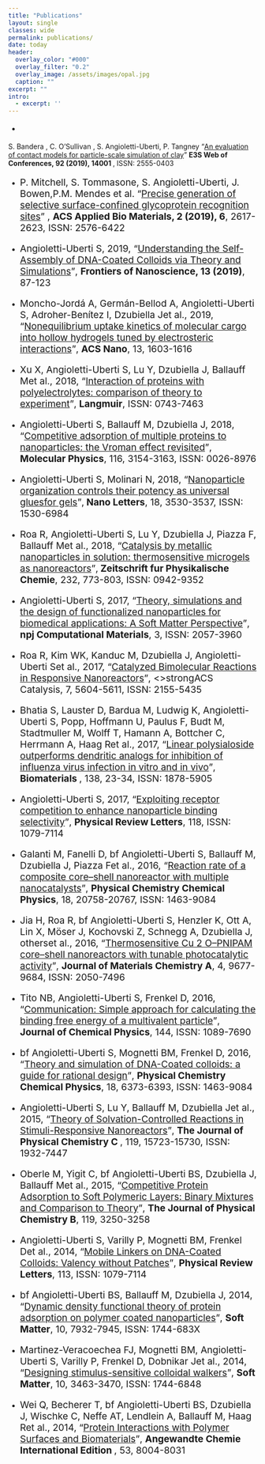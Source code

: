 ```yaml
---
title: "Publications"
layout: single
classes: wide
permalink: publications/
date: today
header:
  overlay_color: "#000"
  overlay_filter: "0.2"
  overlay_image: /assets/images/opal.jpg
  caption: ""
excerpt: ""
intro: 
  - excerpt: ''
---
```

* <p style="font-size:19px">
 S. Bandera , C. O’Sullivan , S. Angioletti-Uberti, P. Tangney <q><a href="https://www.e3s-conferences.org/articles/e3sconf/abs/2019/18/e3sconf_isg2019_14001/e3sconf_isg2019_14001.html">An evaluation of contact models for particle-scale simulation of clay</a></q> <strong> E3S Web of Conferences, 92 (2019), 14001 </strong>, ISSN: 2555-0403
* <p style="font-size:19px"> P. Mitchell, S. Tommasone, S. Angioletti-Uberti, J. Bowen,P.M. Mendes et al.  <q><a href="https://pubs.acs.org/doi/10.1021/acsabm.9b00289">Precise generation of selective surface-confined glycoprotein recognition sites</a></q>  , <strong>ACS Applied Bio Materials, 2 (2019), 6</strong>, 2617-2623, ISSN: 2576-6422
* <p style="font-size:19px"> Angioletti-Uberti S, 2019, <q><a href="https://www.sciencedirect.com/science/article/pii/B9780081023020000055">Understanding the Self-Assembly of DNA-Coated Colloids via Theory and Simulations</a></q>, <strong>Frontiers of Nanoscience, 13 (2019)</strong>, 87-123
* <p style="font-size:19px"> Moncho-Jordá A, Germán-Bellod A, Angioletti-Uberti S, Adroher-Benítez I, Dzubiella Jet al., 2019, <q><a href="https://pubs.acs.org/doi/10.1021/acsnano.8b07609">Nonequilibrium uptake kinetics of molecular cargo into hollow hydrogels tuned by electrosteric interactions</a></q>, <strong>ACS Nano</strong>, 13, 1603-1616
* <p style="font-size:19px"> Xu X, Angioletti-Uberti S, Lu Y, Dzubiella J, Ballauff Met al., 2018, <q><a href="https://www.ncbi.nlm.nih.gov/pubmed/30095921">Interaction of proteins with polyelectrolytes: comparison of theory to experiment</a></q>, <strong>Langmuir</strong>, ISSN: 0743-7463
* <p style="font-size:19px"> Angioletti-Uberti S, Ballauff M, Dzubiella J, 2018, <q><a href="https://www.tandfonline.com/doi/abs/10.1080/00268976.2018.1467056">Competitive adsorption of multiple proteins to nanoparticles: the Vroman effect revisited</a></q>,<strong> Molecular Physics</strong>, 116, 3154-3163, ISSN: 0026-8976
* <p style="font-size:19px"> Angioletti-Uberti S, Molinari N, 2018, <q><a href="https://pubs.acs.org/doi/abs/10.1021/acs.nanolett.8b00586">Nanoparticle organization controls their potency as universal gluesfor gels</a></q>,<strong> Nano Letters</strong>, 18, 3530-3537, ISSN: 1530-6984
* <p style="font-size:19px"> Roa R, Angioletti-Uberti S, Lu Y, Dzubiella J, Piazza F, Ballauff Met al., 2018, <q><a href="https://arxiv.org/abs/1802.02335">Catalysis by metallic nanoparticles in solution: thermosensitive microgels as nanoreactors</a></q>,<strong> Zeitschrift fur Physikalische Chemie</strong>, 232, 773-803, ISSN: 0942-9352
* <p style="font-size:19px"> Angioletti-Uberti S, 2017, <q><a href="https://www.nature.com/articles/s41524-017-0050-y">Theory, simulations and the design of functionalized nanoparticles for biomedical applications: A Soft Matter Perspective</a></q>,<strong> npj Computational Materials</strong>, 3, ISSN: 2057-3960 
* <p style="font-size:19px"> Roa R, Kim WK, Kanduc M, Dzubiella J, Angioletti-Uberti Set al., 2017, <q><a href="https://pubs.acs.org/doi/10.1021/acscatal.7b01701">Catalyzed Bimolecular Reactions in Responsive Nanoreactors</a></q>, <>strongACS Catalysis</strong>, 7, 5604-5611, ISSN: 2155-5435
* <p style="font-size:19px"> Bhatia S, Lauster D, Bardua M, Ludwig K, Angioletti-Uberti S, Popp, Hoffmann U, Paulus F, Budt M, Stadtmuller M, Wolff T, Hamann A, Bottcher C, Herrmann A, Haag Ret al., 2017, <q><a href="https://www.ncbi.nlm.nih.gov/pubmed/28550754">Linear polysialoside outperforms dendritic analogs for inhibition of influenza virus infection in vitro and in vivo</a></q>, <strong> Biomaterials </strong>, 138, 23-34, ISSN: 1878-5905
* <p style="font-size:19px"> Angioletti-Uberti S, 2017, <q><a href="https://www.ncbi.nlm.nih.gov/pubmed/28234514">Exploiting receptor competition to enhance nanoparticle binding selectivity</a></q>, <strong>Physical Review Letters</strong>, 118, ISSN: 1079-7114
* <p style="font-size:19px"> Galanti M, Fanelli D, bf Angioletti-Uberti S, Ballauff M, Dzubiella J, Piazza Fet al., 2016, <q><a href="https://pubs.rsc.org/en/content/articlelanding/2016/cp/c6cp01179a#!divAbstract">Reaction rate of a composite core–shell nanoreactor with multiple nanocatalysts</a></q>, <strong>Physical Chemistry Chemical Physics</strong>, 18, 20758-20767, ISSN: 1463-9084
* <p style="font-size:19px"> Jia H, Roa R, bf Angioletti-Uberti S, Henzler K, Ott A, Lin X, Möser J, Kochovski Z, Schnegg A, Dzubiella J, otherset al., 2016, <q><a href="https://pubs.rsc.org/en/content/articlelanding/2016/ta/c6ta03528k#!divAbstract">Thermosensitive Cu 2 O–PNIPAM core–shell nanoreactors with tunable photocatalytic activity</a></q>, <strong>Journal of Materials Chemistry A</strong>, 4, 9677-9684, ISSN: 2050-7496
* <p style="font-size:19px"> Tito NB, Angioletti-Uberti S, Frenkel D, 2016, <q><a href="https://aip.scitation.org/doi/10.1063/1.4948257">Communication: Simple approach for calculating the binding free energy of a multivalent particle</a></q>, <strong>Journal of Chemical Physics</strong>, 144, ISSN: 1089-7690
* <p style="font-size:19px"> bf Angioletti-Uberti S, Mognetti BM, Frenkel D, 2016, <q><a href="https://pubs.rsc.org/en/content/articlelanding/2016/cp/c5cp06981e#!divAbstract">Theory and simulation of DNA-Coated colloids: a guide for rational design</a></q>, <strong>Physical Chemistry Chemical Physics</strong>, 18, 6373-6393, ISSN: 1463-9084
* <p style="font-size:19px"> Angioletti-Uberti S, Lu Y, Ballauff M, Dzubiella Jet al., 2015, <q><a href="https://pubs.acs.org/doi/abs/10.1021/acs.jpcc.5b03830">Theory of Solvation-Controlled Reactions in Stimuli-Responsive Nanoreactors</a></q>, <strong> The Journal of Physical Chemistry C </strong>, 119, 15723-15730, ISSN: 1932-7447
* <p style="font-size:19px"> Oberle M, Yigit C, bf Angioletti-Uberti BS, Dzubiella J, Ballauff Met al., 2015, <q><a href="https://pubs.acs.org/doi/full/10.1021/jp5119986">Competitive Protein Adsorption to Soft Polymeric Layers: Binary Mixtures and Comparison to Theory</a></q>, <strong>The Journal of Physical Chemistry B</strong>, 119, 3250-3258
* <p style="font-size:19px"> Angioletti-Uberti S, Varilly P, Mognetti BM, Frenkel Det al., 2014, <q><a href="https://www.repository.cam.ac.uk/handle/1810/245965">Mobile Linkers on DNA-Coated Colloids: Valency without Patches</a></q>, <strong>Physical Review Letters</strong>, 113, ISSN: 1079-7114
* <p style="font-size:19px"> bf Angioletti-Uberti BS, Ballauff M, Dzubiella J, 2014, <q><a href="https://pubs.rsc.org/en/content/articlelanding/2014/sm/c4sm01170h#!divAbstract">Dynamic density functional theory of protein adsorption on polymer coated nanoparticles</a></q>, <strong>Soft Matter</strong>, 10, 7932-7945, ISSN: 1744-683X
* <p style="font-size:19px"> Martinez-Veracoechea FJ, Mognetti BM, Angioletti-Uberti S, Varilly P, Frenkel D, Dobnikar Jet al., 2014, <q><a href="https://pubs.rsc.org/en/content/articlehtml/2014/sm/c3sm53096e">Designing stimulus-sensitive colloidal walkers</a></q>, <strong>Soft Matter</strong>, 10, 3463-3470, ISSN: 1744-6848
* <p style="font-size:19px"> Wei Q, Becherer T, bf Angioletti-Uberti BS, Dzubiella J, Wischke C, Neffe AT, Lendlein A, Ballauff M, Haag Ret al., 2014, <q><a href="https://onlinelibrary.wiley.com/doi/10.1002/anie.201400546">Protein Interactions with Polymer Surfaces and Biomaterials</a></q>, <strong> Angewandte Chemie International Edition </strong>, 53, 8004-8031 




